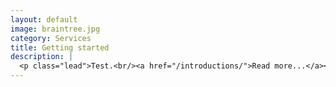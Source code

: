 ```yaml
---
layout: default
image: braintree.jpg
category: Services
title: Getting started
description: |
  <p class="lead">Test.<br/><a href="/introductions/">Read more...</a></p>
---
```

